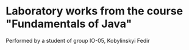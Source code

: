 # Laboratory works from the course "Fundamentals of Java"
Performed by a student of group IO-05, Kobylinskyi Fedir
